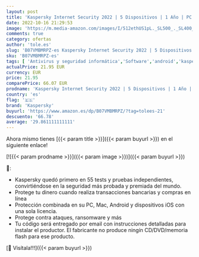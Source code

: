 ```yaml
---
layout: post
title: 'Kaspersky Internet Security 2022 | 5 Dispositivos | 1 Año | PC / Mac / Android | Código de activación enviado por email'
date: 2022-10-16 21:29:53
image: 'https://m.media-amazon.com/images/I/512ethUS1pL._SL500_._SL400_.jpg'
comments: true
category: ofertas
author: 'tole.es'
slug: 'B07VMBMRPZ-es Kaspersky Internet Security 2022 | 5 Dispositivos | 1 Año...'
sku: 'B07VMBMRPZ-es'
tags: [ 'Antivirus y seguridad informática','Software','android','kaspersky','🇪🇸', ]
actualPrice: 21.95 EUR
currency: EUR
price: 21.95
comparePrice: 66.07 EUR
prodname: 'Kaspersky Internet Security 2022 | 5 Dispositivos | 1 Año | PC / Mac / Android | Código de activación enviado por email'
country: 'es'
flag: '🇪🇸'
brand: 'Kaspersky'
buyurl: 'https://www.amazon.es/dp/B07VMBMRPZ/?tag=tolees-21'
descuento: '66.78'
average: '29.861111111111'
---
```


Ahora mismo tienes [{{< param title >}}]({{< param buyurl >}}) en el siguiente enlace!

[![{{< param prodname >}}]({{< param image >}})]({{< param buyurl >}})

🔎:

- Kaspersky quedó primero en 55 tests y pruebas independientes, convirtiéndose en la seguridad más probada y premiada del mundo.
- Protege tu dinero cuando realiza transacciones bancarias y compras en línea
- Protección combinada en su PC, Mac, Android y dispositivos iOS con una sola licencia.
- Protege contra ataques, ransomware y más
- Tu código será entregado por email con instrucciones detalladas para instalar el productor. El fabricante no produce ningín CD/DVD/memoria flash para ese producto.

[🛒 Visítala!!!]({{< param buyurl >}})

